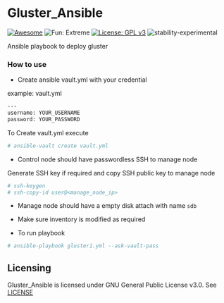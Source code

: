 # Gluster_Ansible

[![Awesome](https://cdn.rawgit.com/sindresorhus/awesome/d7305f38d29fed78fa85652e3a63e154dd8e8829/media/badge.svg)](https://github.com/sindresorhus/awesome)
![Fun: Extreme](https://img.shields.io/badge/fun-extreme-orange.svg)
[![License: GPL v3](https://img.shields.io/badge/License-GPL%20v3-blue.svg)](https://www.gnu.org/licenses/gpl-3.0)
![stability-experimental](https://img.shields.io/badge/stability-experimental-orange.svg)


Ansible playbook to deploy gluster



### How to use
- Create ansible vault.yml with your credential 

example:  vault.yml
```sh 
---
username: YOUR_USERNAME
password: YOUR_PASSWORD
```

To Create vault.yml execute
```sh
# ansible-vault create vault.yml
```

- Control node should have passwordless SSH to manage node

Generate SSH key if required and copy SSH public key to manage node
```sh
# ssh-keygen
# ssh-copy-id user@<manage_node_ip>
```

- Manage node should have a empty disk attach with name ```sdb```

- Make sure inventory is modified as required

- To run playbook
```sh
# ansible-playbook gluster1.yml --ask-vault-pass
```

## Licensing
Gluster_Ansible is licensed under GNU General Public License v3.0. See [LICENSE](https://github.com/khomesh24/gluster_ansible/blob/master/LICENSE/)
